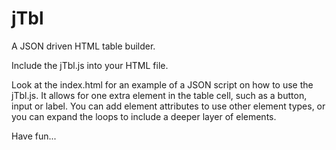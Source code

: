 # jTbl

A JSON driven HTML table builder.

Include the jTbl.js into your HTML file.

Look at the index.html for an example of a JSON script on how to use the jTbl.js.
It allows for one extra element in the table cell, such as a button, input or label.
You can add element attributes to use other element types, or you can expand the loops to include a deeper layer of elements.

Have fun...
